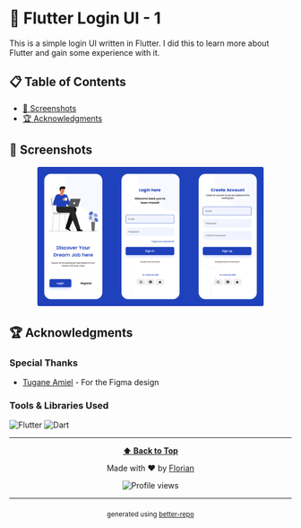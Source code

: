 # 🚀 Flutter Login UI - 1

This is a simple login UI written in Flutter. I did this to learn more about Flutter and gain some experience with it.

## 📋 Table of Contents

- [📸 Screenshots](#-screenshots)
- [🏆 Acknowledgments](#-acknowledgments)

## 📸 Screenshots

<div align="center">

<img src=".github/uh.png" alt="Desktop Screenshot" width="80%">

</div>

## 🏆 Acknowledgments

### Special Thanks

- [Tugane Amiel](https://www.figma.com/@toonation) - For the Figma design

### Tools & Libraries Used

![Flutter](https://img.shields.io/badge/Flutter-02569B?style=for-the-badge&logo=flutter&logoColor=white)
![Dart](https://img.shields.io/badge/Dart-0175C2?style=for-the-badge&logo=dart&logoColor=white)

---

<div align="center">

**[⬆ Back to Top](#-flutter-login-ui---1)**

Made with ❤️ by [Florian](https://github.com/Fedox-die-Ente)

![Profile views](https://visitor-badge.laobi.icu/badge?page_id=Fedox-die-Ente&left_text=Profile+views)

</div>

---

<div align="center">

<sub>generated using [better-repo](https://github.com/Fedox-die-Ente/better-repo)</sub>

</div>